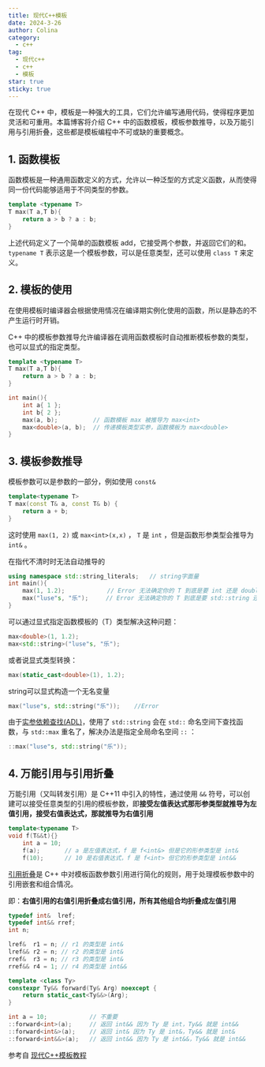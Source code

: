 ```yaml
---
title: 现代C++模板
date: 2024-3-26
author: Colina
category:
  - c++
tag: 
  - 现代c++
  - c++
  - 模板
star: true
sticky: true
---
```


在现代 C++ 中，模板是一种强大的工具，它们允许编写通用代码，使得程序更加灵活和可重用。本篇博客将介绍 C++ 中的函数模板，模板参数推导，以及万能引用与引用折叠，这些都是模板编程中不可或缺的重要概念。

<!-- more -->

## 1. 函数模板

函数模板是一种通用函数定义的方式，允许以一种泛型的方式定义函数，从而使得同一份代码能够适用于不同类型的参数。

```cpp
template <typename T>
T max(T a,T b){
    return a > b ? a : b;
}
```

上述代码定义了一个简单的函数模板 add，它接受两个参数，并返回它们的和。 `typename T` 表示这是一个模板参数，可以是任意类型，还可以使用 `class T` 来定义。

## 2. 模板的使用

在使用模板时编译器会根据使用情况在编译期实例化使用的函数，所以是静态的不产生运行时开销。

C++ 中的模板参数推导允许编译器在调用函数模板时自动推断模板参数的类型，也可以显式的指定类型。

```cpp
template <typename T>
T max(T a,T b){
    return a > b ? a : b;
}

int main(){
    int a{ 1 };
    int b{ 2 };
    max(a, b);          // 函数模板 max 被推导为 max<int>
    max<double>(a, b);  // 传递模板类型实参，函数模板为 max<double>
}
```

## 3. 模板参数推导

模板参数可以是参数的一部分，例如使用 `const&`

```cpp
template<typename T>
T max(const T& a, const T& b) {
    return a + b;
}
```

这时使用 `max(1, 2)` 或 `max<int>(x,x)` ， `T` 是 `int` ，但是函数形参类型会推导为 `int&` 。

在指代不清时时无法自动推导的

```cpp
using namespace std::string_literals;   // string字面量
int main(){
    max(1, 1.2);            // Error 无法确定你的 T 到底是要 int 还是 double
    max("luse"s, "乐");     // Error 无法确定你的 T 到底是要 std::string 还是const char[N]
}
```

可以通过显式指定函数模板的（T）类型解决这种问题：

```cpp
max<double>(1, 1.2);
max<std::string>("luse"s, "乐");
```

或者说显式类型转换：

```cpp
max(static_cast<double>(1), 1.2);
```

string可以显式构造一个无名变量

```cpp
max("luse"s, std::string("乐"));    //Error
```

由于[实参依赖查找(ADL)](https://zh.cppreference.com/w/cpp/language/adl)，使用了 `std::string` 会在 `std::` 命名空间下查找函数，与 `std::max` 重名了，解决办法是指定全局命名空间 `::` ：

```cpp
::max("luse"s, std::string("乐"));
```

## 4. 万能引用与引用折叠

万能引用（又叫转发引用）是 C++11 中引入的特性，通过使用 `&&` 符号，可以创建可以接受任意类型的引用的模板参数，即**接受左值表达式那形参类型就推导为左值引用，接受右值表达式，那就推导为右值引用**

```cpp
template<typename T>
void f(T&&t){}
    int a = 10;
    f(a);       // a 是左值表达式，f 是 f<int&> 但是它的形参类型是 int&
    f(10);      // 10 是右值表达式，f 是 f<int> 但它的形参类型是 int&&
```

[引用折叠](https://zh.cppreference.com/w/cpp/language/reference)是 C++ 中对模板函数参数引用进行简化的规则，用于处理模板参数中的引用嵌套和组合情况。

即：**右值引用的右值引用折叠成右值引用，所有其他组合均折叠成左值引用**

```cpp
typedef int&  lref;
typedef int&& rref;
int n;

lref&  r1 = n; // r1 的类型是 int&
lref&& r2 = n; // r2 的类型是 int&
rref&  r3 = n; // r3 的类型是 int&
rref&& r4 = 1; // r4 的类型是 int&&

template <class Ty>
constexpr Ty&& forward(Ty& Arg) noexcept {
    return static_cast<Ty&&>(Arg);
}

int a = 10;            // 不重要
::forward<int>(a);     // 返回 int&& 因为 Ty 是 int，Ty&& 就是 int&&
::forward<int&>(a);    // 返回 int& 因为 Ty 是 int&，Ty&& 就是 int&
::forward<int&&>(a);   // 返回 int&& 因为 Ty 是 int&&，Ty&& 就是 int&&
```

参考自 [现代C++模板教程](https://mq-b.github.io/Modern-Cpp-templates-tutorial/md/%E7%AC%AC%E4%B8%80%E9%83%A8%E5%88%86-%E5%9F%BA%E7%A1%80%E7%9F%A5%E8%AF%86/01%E5%87%BD%E6%95%B0%E6%A8%A1%E6%9D%BF)
